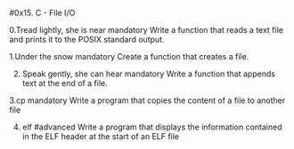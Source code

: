 #0x15. C - File I/O

0.Tread lightly, she is near
mandatory
Write a function that reads a text file and prints it to the POSIX standard output.

1.Under the snow
mandatory
Create a function that creates a file.

2. Speak gently, she can hear
mandatory
Write a function that appends text at the end of a file.

3.cp
mandatory
Write a program that copies the content of a file to another file

4. elf
#advanced
Write a program that displays the information contained in the ELF header at the start of an ELF file

